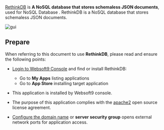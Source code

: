 [RethinkDB](https://rethinkdb.com/) is **A NoSQL database that stores schemaless JSON documents**, used for NoSQL Database . RethinkDB is a NoSQL database that stores schemaless JSON documents. 


![gui](https://libs.websoft9.com/Websoft9/DocsPicture/en/rethinkdb/rethinkdb-gui-websoft9.png)


## Prepare

When referring to this document to use **RethinkDB**, please read and ensure the following points:

- [Login to Websoft9 Console](./login-console) and find or install RethinkDB:
  - Go to **My Apps** listing applications 
  - Go to **App Store** installing target application

- This application is installed by Websoft9 console.


- The purpose of this application complies with the [apache2](https://opensource.org/licenses/Apache-2.0) open source license agreement.


- [Configure the domain name](./domain-set) or **server security group** opens external network ports for application access.